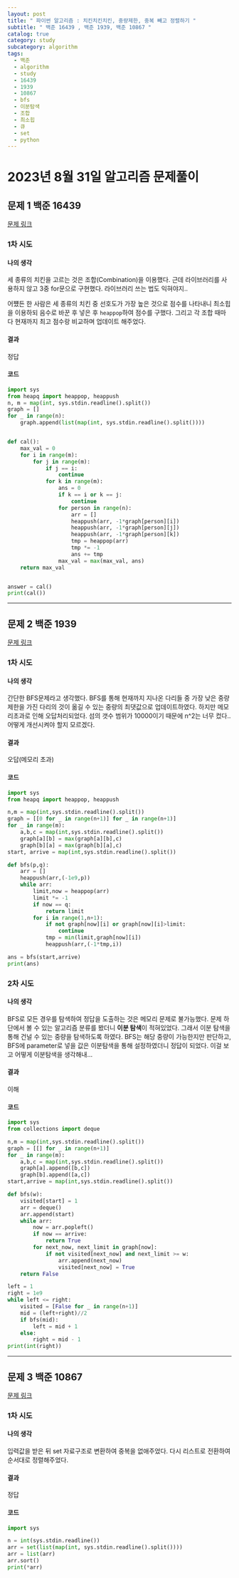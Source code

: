 ```yaml
---
layout: post
title: " 파이썬 알고리즘 : 치킨치킨치킨, 중량제한, 중복 빼고 정렬하기 "
subtitle: " 백준 16439 , 백준 1939, 백준 10867 "
catalog: true
category: study
subcategory: algorithm
tags:
  - 백준
  - algorithm
  - study
  - 16439
  - 1939
  - 10867
  - bfs
  - 이분탐색
  - 조합
  - 최소힙
  - 큐
  - set
  - python
---
```


# 2023년 8월 31일 알고리즘 문제풀이

## 문제 1 백준 16439

[문제 링크](https://www.acmicpc.net/problem/16439)

### 1차 시도

#### 나의 생각

세 종류의 치킨을 고르는 것은 조합(Combination)을 이용했다. 근데 라이브러리를 사용하지 않고 3중 for문으로 구현했다. 라이브러리 쓰는 법도 익혀야지..

어쩄든 한 사람은 세 종류의 치킨 중 선호도가 가장 높은 것으로 점수를 나타내니 최소힙을 이용하되 음수로 바꾼 후 넣은 후 `heappop`하여 점수를 구했다. 그리고 각 조합 때마다 현재까지 최고 점수랑 비교하며 업데이트 해주었다.

#### 결과

정답

#### 코드

```python
import sys
from heapq import heappop, heappush
n, m = map(int, sys.stdin.readline().split())
graph = []
for _ in range(n):
    graph.append(list(map(int, sys.stdin.readline().split())))


def cal():
    max_val = 0
    for i in range(m):
        for j in range(m):
            if j == i:
                continue
            for k in range(m):
                ans = 0
                if k == i or k == j:
                    continue
                for person in range(n):
                    arr = []
                    heappush(arr, -1*graph[person][i])
                    heappush(arr, -1*graph[person][j])
                    heappush(arr, -1*graph[person][k])
                    tmp = heappop(arr)
                    tmp *= -1
                    ans += tmp
                max_val = max(max_val, ans)
    return max_val


answer = cal()
print(cal())

```

---

## 문제 2 백준 1939

[문제 링크](https://www.acmicpc.net/problem/1939)

### 1차 시도

#### 나의 생각

간단한 BFS문제라고 생각했다. BFS를 통해 현재까지 지나온 다리들 중 가장 낮은 중량제한을 가진 다리의 것이 옮길 수 있는 중량의 최댓값으로 업데이트하였다. 하지만 메모리초과로 인해 오답처리되었다. 섬의 갯수 범위가 10000이기 때문에 n^2는 너무 컸다.. 어떻게 개선시켜야 할지 모르겠다.

#### 결과

오답(메모리 초과)

#### 코드

```python
import sys
from heapq import heappop, heappush

n,m = map(int,sys.stdin.readline().split())
graph = [[0 for _ in range(n+1)] for _ in range(n+1)]
for _ in range(m):
    a,b,c = map(int,sys.stdin.readline().split())
    graph[a][b] = max(graph[a][b],c)
    graph[b][a] = max(graph[b][a],c)
start, arrive = map(int,sys.stdin.readline().split())

def bfs(p,q):
    arr = []
    heappush(arr,(-1e9,p))
    while arr:
        limit,now = heappop(arr)
        limit *= -1
        if now == q:
            return limit
        for i in range(1,n+1):
            if not graph[now][i] or graph[now][i]>limit:
                continue
            tmp = min(limit,graph[now][i])
            heappush(arr,(-1*tmp,i))

ans = bfs(start,arrive)
print(ans)
```

### 2차 시도

#### 나의 생각

BFS로 모든 경우를 탐색하여 정답을 도출하는 것은 메모리 문제로 불가능했다. 문제 하단에서 볼 수 있는 알고리즘 분류를 봤더니 **이분 탐색**이 적혀있었다. 그래서 이분 탐색을 통해 건널 수 있는 중량을 탐색하도록 하였다. BFS는 해당 중량이 가능한지만 판단하고, BFS에 parameter로 넣을 값은 이분탐색을 통해 설정하였더니 정답이 되었다. 이걸 보고 어떻게 이분탐색을 생각해내...

#### 결과

이해

#### 코드

```python
import sys
from collections import deque

n,m = map(int,sys.stdin.readline().split())
graph = [[] for _ in range(n+1)]
for _ in range(m):
    a,b,c = map(int,sys.stdin.readline().split())
    graph[a].append([b,c])
    graph[b].append([a,c])
start,arrive = map(int,sys.stdin.readline().split())

def bfs(w):
    visited[start] = 1
    arr = deque()
    arr.append(start)
    while arr:
        now = arr.popleft()
        if now == arrive:
            return True
        for next_now, next_limit in graph[now]:
            if not visited[next_now] and next_limit >= w:
                arr.append(next_now)
                visited[next_now] = True
    return False

left = 1
right = 1e9
while left <= right:
    visited = [False for _ in range(n+1)]
    mid = (left+right)//2
    if bfs(mid):
        left = mid + 1
    else:
        right = mid - 1
print(int(right))
```

---

## 문제 3 백준 10867

[문제 링크](https://www.acmicpc.net/problem/10867)

### 1차 시도

#### 나의 생각

입력값을 받은 뒤 set 자료구조로 변환하여 중복을 없애주었다. 다시 리스트로 전환하여 순서대로 정렬해주었다.

#### 결과

정답

#### 코드

```python
import sys

n = int(sys.stdin.readline())
arr = set(list(map(int, sys.stdin.readline().split())))
arr = list(arr)
arr.sort()
print(*arr)

```
